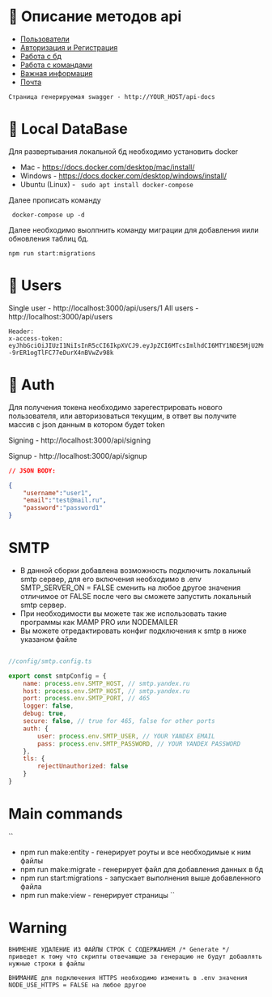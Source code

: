 # 👀 Описание методов api

- [Пользователи](#-users)
- [Авторизация и Регистрация](#-auth)
- [Работа с бд](#-local-database)
- [Работа с командами](#main-commands)
- [Важная информация](#warning)
- [Почта](#smtp)

```
Страница генерируемая swagger - http://YOUR_HOST/api-docs
```

# 🦾 Local DataBase 
Для развертывания локальной бд необходимо установить docker 

 - Mac - https://docs.docker.com/desktop/mac/install/
 - Windows - https://docs.docker.com/desktop/windows/install/
 - Ubuntu (Linux) - ``` sudo apt install docker-compose```

Далее прописать команду
```shell
 docker-compose up -d
```
Далее необходимо выолпнить команду миграции для добавления иили обновления таблиц бд.
```shell
npm run start:migrations
```

# 🥸 Users
Single user - http://localhost:3000/api/users/1
All users - http://localhost:3000/api/users
````
Header:
x-access-token: eyJhbGciOiJIUzI1NiIsInR5cCI6IkpXVCJ9.eyJpZCI6MTcsImlhdCI6MTY1NDE5MjU2Mn0.FPEJdQqEAG_8w--9rER1ogTlFC77eDurX4nBVwZv98k
````

# 🥸 Auth
Для получения токена необходимо зарегестрировать нового пользователя, 
или авторизоваться текущим, в ответ вы получите массив с json данным в котором будет token

Signing - http://localhost:3000/api/signing

Signup - http://localhost:3000/api/signup
````json
// JSON BODY:

{
	"username":"user1",
	"email":"test@mail.ru",
	"password":"password1"
}

````

# SMTP
 - В данной сборки добавлена возможность подключить локальный smtp сервер, для его включения
необходимо в .env SMTP_SERVER_ON = FALSE сменить на любое другое значения отличимое от FALSE
после чего вы сможете запустить локальный smtp сервер.
 - При необходимости вы можете так же использовать такие программы как MAMP PRO или NODEMAILER
 - Вы можете отредактировать конфиг подключения к smtp в ниже указаном файле
```javascript

//config/smtp.config.ts

export const smtpConfig = {
    name: process.env.SMTP_HOST, // smtp.yandex.ru
    host: process.env.SMTP_HOST, // smtp.yandex.ru
    port: process.env.SMTP_PORT, // 465
    logger: false,
    debug: true,
    secure: false, // true for 465, false for other ports 
    auth: {
        user: process.env.SMTP_USER, // YOUR YANDEX EMAIL
        pass: process.env.SMTP_PASSWORD, // YOUR YANDEX PASSWORD
    },
    tls: {
        rejectUnauthorized: false
    }
}
```

# Main commands
``
- npm run make:entity - генерирует роуты и все необходимые к ним файлы
- npm run make:migrate - генерирует файл для добавления данных в бд
- npm run start:migrations - запускает выполнения выше добавленного файла
- npm run make:view - генерирует страницы
``

# Warning
``` 
ВНИМЕНИЕ УДАЛЕНИЕ ИЗ ФАЙЛЫ СТРОК С СОДЕРЖАНИЕМ /* Generate */ 
приведет к тому что скрипты отвечающие за генерацию не будут добавлять нужные строки в файлы 

ВНИМАНИЕ для подключения HTTPS необходимо изменить в .env значения NODE_USE_HTTPS = FALSE на любое другое
```

